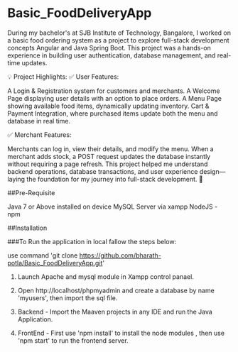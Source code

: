 # Basic_FoodDeliveryApp

During my bachelor's at SJB Institute of Technology, Bangalore, I worked on a basic food ordering system as a project to explore full-stack development concepts Angular and Java Spring Boot. This project was a hands-on experience in building user authentication, database management, and real-time updates.

💡 Project Highlights:
✅ User Features:

A Login & Registration system for customers and merchants.
A Welcome Page displaying user details with an option to place orders.
A Menu Page showing available food items, dynamically updating inventory.
Cart & Payment Integration, where purchased items update both the menu and database in real time.

✅ Merchant Features:

Merchants can log in, view their details, and modify the menu.
When a merchant adds stock, a POST request updates the database instantly without requiring a page refresh.
This project helped me understand backend operations, database transactions, and user experience design—laying the foundation for my journey into full-stack development. 🚀

##Pre-Requisite

Java 7 or Above installed on device
MySQL Server via xampp
NodeJS - npm

##Installation

###To Run the application in local fallow the steps below:

use command 'git clone https://github.com/bharath-potla/Basic_FoodDeliveryApp.git'


1) Launch Apache and mysql module in Xampp control panael.

2) Open http://localhost/phpmyadmin and create a database by name 'myusers', then import the sql file.

3) Backend - Import the Maaven projects in any IDE and run the Java Application.

4) FrontEnd - First use 'npm install' to install the node modules , then use 'npm start' to run the frontend server.









